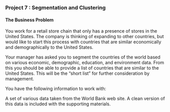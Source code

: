 ### Project 7 : Segmentation and Clustering

#### The Business Problem

You work for a retail store chain that only has a
presence of stores in the United States. The company is thinking of
expanding to other countries, but would like to start this process with
countries that are similar economically and demographically to the
United States.

Your manager has asked you to segment the countries of the world based
on various economic, demographic, education, and environment data. From
this you should be able to provide a list of countries that are similar
to the United States. This will be the “short list” for further
consideration by management.

You have the following information to work with:

A set of various data taken from the World Bank web site. A clean
version of this data is included with the supporting materials.

